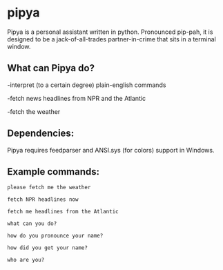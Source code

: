 # pipya
Pipya is a personal assistant written in python.
Pronounced pip-pah, it is designed to be a jack-of-all-trades
partner-in-crime that sits in a terminal window.

## What can Pipya do?
-interpret (to a certain degree) plain-english commands

-fetch news headlines from NPR and the Atlantic

-fetch the weather

## Dependencies:
Pipya requires feedparser and ANSI.sys (for colors) support in Windows.

## Example commands:
	please fetch me the weather

	fetch NPR headlines now

	fetch me headlines from the Atlantic

	what can you do?

	how do you pronounce your name?

	how did you get your name?

	who are you?


